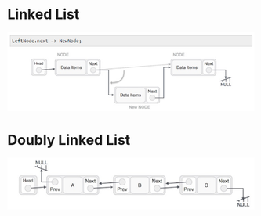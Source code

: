 # Linked List
![LinkedList](image.png)

# Doubly Linked List
![DoublyLinkedList](DoublyLinkedList.PNG)
